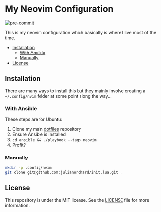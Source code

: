 # My Neovim Configuration

[![pre-commit](https://github.com/julianorchard/init.lua/actions/workflows/pre-commit.yml/badge.svg)](https://github.com/julianorchard/init.lua/actions/workflows/pre-commit.yml)

This is my neovim configuration which basically is where I live most of the
time.

<!-- START doctoc generated TOC please keep comment here to allow auto update -->
<!-- DON'T EDIT THIS SECTION, INSTEAD RE-RUN doctoc TO UPDATE -->

- [Installation](#installation)
  - [With Ansible](#with-ansible)
  - [Manually](#manually)
- [License](#license)

<!-- END doctoc generated TOC please keep comment here to allow auto update -->

## Installation

There are many ways to install this but they mainly involve creating a
`~/.config/nvim` folder at some point along the way...

### With Ansible

These steps are for Ubuntu:

1. Clone my main [dotfiles](https://github.com/julianorchard/dotfiles)
   repository
2. Ensure Ansible is installed
3. `cd ansible && ./playbook --tags neovim`
4. Profit?

### Manually

```sh
mkdir -p .config/nvim
git clone git@github.com:julianorchard/init.lua.git .
```

## License

This repository is under the MIT license. See the [LICENSE](/LICENSE) file for
more information.
